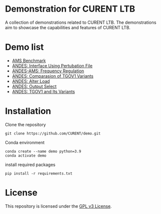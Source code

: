 # Demonstration for CURENT LTB

A collection of demonstrations related to CURENT LTB. The demonstrations aim to showcase the capabilities and features of CURENT LTB.

# Demo list

- [AMS Benchmark](./demo/ams_benchmark/plot/bench_plot.ipynb)
- [ANDES: Interface Using Pertubation File](./demo/interface_andes/interface_andes.ipynb)
- [ANDES-AMS: Frequency Regulation](./demo/freq_regulation/freq_regulation.ipynb)
- [ANDES: Comparasion of TGOV1 Variants](./demo/TGOV1/TGOV1_variants.ipynb)
- [ANDES: Alter Load](./demo/alter_load.ipynb)
- [ANDES: Output Select](./demo/output_select/output_select.ipynb)
- [ANDES: TGOV1 and Its Variants](./demo/TGOV1/TGOV1_variants.ipynb)

# Installation

Clone the repository

```
git clone https://github.com/CURENT/demo.git
```

Conda environment
```
conda create --name demo python=3.9
conda activate demo
```

install required packages
```
pip install -r requirements.txt
```

# License

This repository is licensed under the [GPL v3 License](./LICENSE).
